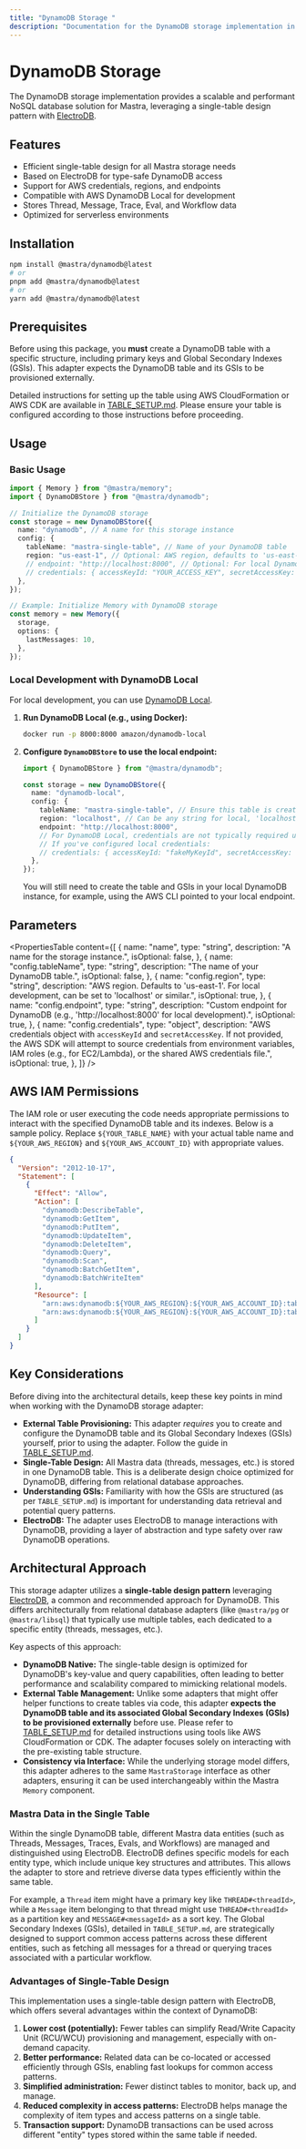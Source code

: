 ```yaml
---
title: "DynamoDB Storage "
description: "Documentation for the DynamoDB storage implementation in Mastra, using a single-table design with ElectroDB."
---
```


# DynamoDB Storage

The DynamoDB storage implementation provides a scalable and performant NoSQL database solution for Mastra, leveraging a single-table design pattern with [ElectroDB](https://electrodb.dev/).

## Features

- Efficient single-table design for all Mastra storage needs
- Based on ElectroDB for type-safe DynamoDB access
- Support for AWS credentials, regions, and endpoints
- Compatible with AWS DynamoDB Local for development
- Stores Thread, Message, Trace, Eval, and Workflow data
- Optimized for serverless environments

## Installation

```bash copy
npm install @mastra/dynamodb@latest
# or
pnpm add @mastra/dynamodb@latest
# or
yarn add @mastra/dynamodb@latest
```

## Prerequisites

Before using this package, you **must** create a DynamoDB table with a specific structure, including primary keys and Global Secondary Indexes (GSIs). This adapter expects the DynamoDB table and its GSIs to be provisioned externally.

Detailed instructions for setting up the table using AWS CloudFormation or AWS CDK are available in [TABLE_SETUP.md](https://github.com/mastra-ai/mastra/blob/main/stores/dynamodb/TABLE_SETUP). Please ensure your table is configured according to those instructions before proceeding.

## Usage

### Basic Usage

```typescript copy showLineNumbers
import { Memory } from "@mastra/memory";
import { DynamoDBStore } from "@mastra/dynamodb";

// Initialize the DynamoDB storage
const storage = new DynamoDBStore({
  name: "dynamodb", // A name for this storage instance
  config: {
    tableName: "mastra-single-table", // Name of your DynamoDB table
    region: "us-east-1", // Optional: AWS region, defaults to 'us-east-1'
    // endpoint: "http://localhost:8000", // Optional: For local DynamoDB
    // credentials: { accessKeyId: "YOUR_ACCESS_KEY", secretAccessKey: "YOUR_SECRET_KEY" } // Optional
  },
});

// Example: Initialize Memory with DynamoDB storage
const memory = new Memory({
  storage,
  options: {
    lastMessages: 10,
  },
});
```

### Local Development with DynamoDB Local

For local development, you can use [DynamoDB Local](https://docs.aws.amazon.com/amazondynamodb/latest/developerguide/DynamoDBLocal.html).

1.  **Run DynamoDB Local (e.g., using Docker):**

    ```bash
    docker run -p 8000:8000 amazon/dynamodb-local
    ```

2.  **Configure `DynamoDBStore` to use the local endpoint:**

    ```typescript copy showLineNumbers
    import { DynamoDBStore } from "@mastra/dynamodb";

    const storage = new DynamoDBStore({
      name: "dynamodb-local",
      config: {
        tableName: "mastra-single-table", // Ensure this table is created in your local DynamoDB
        region: "localhost", // Can be any string for local, 'localhost' is common
        endpoint: "http://localhost:8000",
        // For DynamoDB Local, credentials are not typically required unless configured.
        // If you've configured local credentials:
        // credentials: { accessKeyId: "fakeMyKeyId", secretAccessKey: "fakeSecretAccessKey" }
      },
    });
    ```

    You will still need to create the table and GSIs in your local DynamoDB instance, for example, using the AWS CLI pointed to your local endpoint.

## Parameters

<PropertiesTable
content={[
{
name: "name",
type: "string",
description: "A name for the storage instance.",
isOptional: false,
},
{
name: "config.tableName",
type: "string",
description: "The name of your DynamoDB table.",
isOptional: false,
},
{
name: "config.region",
type: "string",
description:
"AWS region. Defaults to 'us-east-1'. For local development, can be set to 'localhost' or similar.",
isOptional: true,
},
{
name: "config.endpoint",
type: "string",
description:
"Custom endpoint for DynamoDB (e.g., 'http://localhost:8000' for local development).",
isOptional: true,
},
{
name: "config.credentials",
type: "object",
description:
"AWS credentials object with `accessKeyId` and `secretAccessKey`. If not provided, the AWS SDK will attempt to source credentials from environment variables, IAM roles (e.g., for EC2/Lambda), or the shared AWS credentials file.",
isOptional: true,
},
]}
/>

## AWS IAM Permissions

The IAM role or user executing the code needs appropriate permissions to interact with the specified DynamoDB table and its indexes. Below is a sample policy. Replace `${YOUR_TABLE_NAME}` with your actual table name and `${YOUR_AWS_REGION}` and `${YOUR_AWS_ACCOUNT_ID}` with appropriate values.

```json copy
{
  "Version": "2012-10-17",
  "Statement": [
    {
      "Effect": "Allow",
      "Action": [
        "dynamodb:DescribeTable",
        "dynamodb:GetItem",
        "dynamodb:PutItem",
        "dynamodb:UpdateItem",
        "dynamodb:DeleteItem",
        "dynamodb:Query",
        "dynamodb:Scan",
        "dynamodb:BatchGetItem",
        "dynamodb:BatchWriteItem"
      ],
      "Resource": [
        "arn:aws:dynamodb:${YOUR_AWS_REGION}:${YOUR_AWS_ACCOUNT_ID}:table/${YOUR_TABLE_NAME}",
        "arn:aws:dynamodb:${YOUR_AWS_REGION}:${YOUR_AWS_ACCOUNT_ID}:table/${YOUR_TABLE_NAME}/index/*"
      ]
    }
  ]
}
```

## Key Considerations

Before diving into the architectural details, keep these key points in mind when working with the DynamoDB storage adapter:

- **External Table Provisioning:** This adapter _requires_ you to create and configure the DynamoDB table and its Global Secondary Indexes (GSIs) yourself, prior to using the adapter. Follow the guide in [TABLE_SETUP.md](https://github.com/mastra-ai/mastra/blob/main/stores/dynamodb/TABLE_SETUP).
- **Single-Table Design:** All Mastra data (threads, messages, etc.) is stored in one DynamoDB table. This is a deliberate design choice optimized for DynamoDB, differing from relational database approaches.
- **Understanding GSIs:** Familiarity with how the GSIs are structured (as per `TABLE_SETUP.md`) is important for understanding data retrieval and potential query patterns.
- **ElectroDB:** The adapter uses ElectroDB to manage interactions with DynamoDB, providing a layer of abstraction and type safety over raw DynamoDB operations.

## Architectural Approach

This storage adapter utilizes a **single-table design pattern** leveraging [ElectroDB](https://electrodb.dev/), a common and recommended approach for DynamoDB. This differs architecturally from relational database adapters (like `@mastra/pg` or `@mastra/libsql`) that typically use multiple tables, each dedicated to a specific entity (threads, messages, etc.).

Key aspects of this approach:

- **DynamoDB Native:** The single-table design is optimized for DynamoDB's key-value and query capabilities, often leading to better performance and scalability compared to mimicking relational models.
- **External Table Management:** Unlike some adapters that might offer helper functions to create tables via code, this adapter **expects the DynamoDB table and its associated Global Secondary Indexes (GSIs) to be provisioned externally** before use. Please refer to [TABLE_SETUP.md](https://github.com/mastra-ai/mastra/blob/main/stores/dynamodb/TABLE_SETUP) for detailed instructions using tools like AWS CloudFormation or CDK. The adapter focuses solely on interacting with the pre-existing table structure.
- **Consistency via Interface:** While the underlying storage model differs, this adapter adheres to the same `MastraStorage` interface as other adapters, ensuring it can be used interchangeably within the Mastra `Memory` component.

### Mastra Data in the Single Table

Within the single DynamoDB table, different Mastra data entities (such as Threads, Messages, Traces, Evals, and Workflows) are managed and distinguished using ElectroDB. ElectroDB defines specific models for each entity type, which include unique key structures and attributes. This allows the adapter to store and retrieve diverse data types efficiently within the same table.

For example, a `Thread` item might have a primary key like `THREAD#<threadId>`, while a `Message` item belonging to that thread might use `THREAD#<threadId>` as a partition key and `MESSAGE#<messageId>` as a sort key. The Global Secondary Indexes (GSIs), detailed in `TABLE_SETUP.md`, are strategically designed to support common access patterns across these different entities, such as fetching all messages for a thread or querying traces associated with a particular workflow.

### Advantages of Single-Table Design

This implementation uses a single-table design pattern with ElectroDB, which offers several advantages within the context of DynamoDB:

1.  **Lower cost (potentially):** Fewer tables can simplify Read/Write Capacity Unit (RCU/WCU) provisioning and management, especially with on-demand capacity.
2.  **Better performance:** Related data can be co-located or accessed efficiently through GSIs, enabling fast lookups for common access patterns.
3.  **Simplified administration:** Fewer distinct tables to monitor, back up, and manage.
4.  **Reduced complexity in access patterns:** ElectroDB helps manage the complexity of item types and access patterns on a single table.
5.  **Transaction support:** DynamoDB transactions can be used across different "entity" types stored within the same table if needed.
